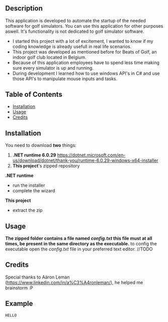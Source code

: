 # <Beats of Golf Automation>

## Description

This application is developed to automate the startup of the needed software for golf simulators. You can use this application for other purposes aswell. It's functionality is not dedicated to golf simulator software.

- I started this project with a lot of excitement, I wanted to know if my coding knowledge is already usefull in real life scenarios.
- This project was developed as mentioned before for Beats of Golf, an indoor golf club located in Belgium.
- Because of this application employees have to spend less time making sure every simulator is up and running.
- During development I learned how to use windows API's in C# and use those API's to manipulate mouse inputs and tasks.

## Table of Contents

- [Installation](#installation)
- [Usage](#usage)
- [Credits](#credits)

## Installation

You need to download **two** things:
1. **.NET runtime 6.0.29** https://dotnet.microsoft.com/en-us/download/dotnet/thank-you/runtime-6.0.29-windows-x64-installer
2. **This project**'s zipped repository


**.NET runtime**
- run the installer
- complete the wizard

**This project**
- extract the zip

## Usage

**The zipped folder contains a file named _config.txt_ this file must at all times, be present in the same directory as the executable.**
to config the executable open the _config.txt_ file in your preferred text editor. //TODO

## Credits

Special thanks to Aäron Leman (https://www.linkedin.com/in/a%C3%A4ronleman/), he helped me brainstorm :P

## Example

``` 
HELLO
```
